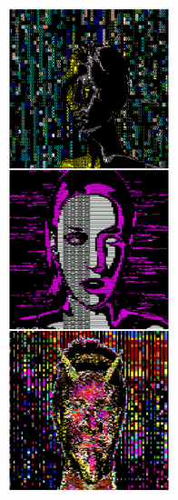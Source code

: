   <body style="display: flex; align-items: center; justify-content: center;">
    <div>
      <img src="image1.gif" width="280" height="280"/>
      <img src="image3.gif" width="280" height="280"/>
      <img src="image2.gif" width="280" height="280"/>
    </div>
  <body>
